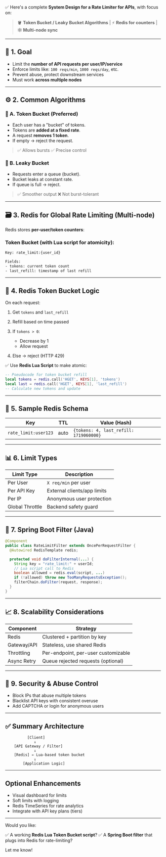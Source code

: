 ✅ Here's a complete **System Design for a Rate Limiter for APIs**, with focus on:

> 🪣 **Token Bucket / Leaky Bucket Algorithms** | ⚡ **Redis for counters** | 🕸️ **Multi-node sync**

---

## 🧭 1. **Goal**

* Limit the **number of API requests per user/IP/service**
* Enforce limits like:
  `100 reqs/min`, `1000 reqs/day`, etc.
* Prevent abuse, protect downstream services
* Must work **across multiple nodes**

---

## ⚙️ 2. **Common Algorithms**

### 🔹 A. **Token Bucket** (Preferred)

* Each user has a "bucket" of tokens.
* Tokens are **added at a fixed rate**.
* A request **removes 1 token**.
* If empty → reject the request.

> ✅ Allows bursts
> ✅ Precise control

### 🔹 B. **Leaky Bucket**

* Requests enter a queue (bucket).
* Bucket leaks at constant rate.
* If queue is full → reject.

> ✅ Smoother output
> ❌ Not burst-tolerant

---

## 🗃️ 3. **Redis for Global Rate Limiting (Multi-node)**

Redis stores **per-user/token counters**:

### Token Bucket (with Lua script for atomicity):

```bash
Key: rate_limit:{user_id}

Fields:
- tokens: current token count
- last_refill: timestamp of last refill
```

---

## 🔄 4. **Redis Token Bucket Logic**

On each request:

1. Get `tokens` and `last_refill`
2. Refill based on time passed
3. If `tokens > 0`:

   * Decrease by 1
   * Allow request
4. Else → reject (HTTP 429)

✅ Use **Redis Lua Script** to make atomic:

```lua
-- Pseudocode for token bucket refill
local tokens = redis.call('HGET', KEYS[1], 'tokens')
local last = redis.call('HGET', KEYS[1], 'last_refill')
-- Calculate new tokens and update
```

---

## 🧪 5. **Sample Redis Schema**

| Key                  | TTL  | Value (Hash)                           |
| -------------------- | ---- | -------------------------------------- |
| `rate_limit:user123` | auto | `{tokens: 4, last_refill: 1719060000}` |

---

## 📊 6. **Limit Types**

| Limit Type      | Description                 |
| --------------- | --------------------------- |
| Per User        | `X req/min` per user        |
| Per API Key     | External clients/app limits |
| Per IP          | Anonymous user protection   |
| Global Throttle | Backend safety guard        |

---

## 🧵 7. **Spring Boot Filter (Java)**

```java
@Component
public class RateLimitFilter extends OncePerRequestFilter {
  @Autowired RedisTemplate redis;

  protected void doFilterInternal(...) {
    String key = "rate_limit:" + userId;
    // Lua script call to Redis
    boolean allowed = redis.eval(script, ...)
    if (!allowed) throw new TooManyRequestsException();
    filterChain.doFilter(request, response);
  }
}
```

---

## 📈 8. **Scalability Considerations**

| Component   | Strategy                            |
| ----------- | ----------------------------------- |
| Redis       | Clustered + partition by key        |
| Gateway/API | Stateless, use shared Redis         |
| Throttling  | Per-endpoint, per-user customizable |
| Async Retry | Queue rejected requests (optional)  |

---

## 🔐 9. **Security & Abuse Control**

* Block IPs that abuse multiple tokens
* Blacklist API keys with consistent overuse
* Add CAPTCHA or login for anonymous users

---

## ✅ Summary Architecture

```
          [Client]
             ↓
    [API Gateway / Filter]
             ↓
    [Redis] ← Lua-based token bucket
             ↓
        [Application Logic]
```

---

## Optional Enhancements

* Visual dashboard for limits
* Soft limits with logging
* Redis TimeSeries for rate analytics
* Integrate with API key plans (tiers)

---

Would you like:

✅ A working **Redis Lua Token Bucket script**?
✅ A **Spring Boot filter** that plugs into Redis for rate-limiting?

Let me know!
